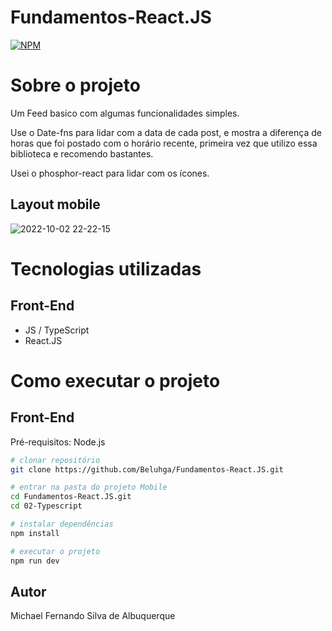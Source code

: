 # Fundamentos-React.JS


[![NPM](https://img.shields.io/npm/l/react)](hhttps://github.com/Beluhga/AppTest-paraEstudo/blob/main/LICENSE) 

# Sobre o projeto

Um Feed basico com algumas funcionalidades simples.

Use o Date-fns para lidar com a data de cada post, e mostra a diferença de horas que foi postado com o horário recente, primeira vez que utilizo essa biblioteca e recomendo bastantes.
 
Usei o phosphor-react para lidar com os ícones.

## Layout mobile

![2022-10-02 22-22-15](https://user-images.githubusercontent.com/82901722/193487493-a0c00984-c0bf-4345-b58b-a3e8462ec8ea.gif)



# Tecnologias utilizadas
## Front-End
- JS / TypeScript
- React.JS

# Como executar o projeto

## Front-End
Pré-requisitos: Node.js

```bash
# clonar repositório
git clone https://github.com/Beluhga/Fundamentos-React.JS.git

# entrar na pasta do projeto Mobile
cd Fundamentos-React.JS.git
cd 02-Typescript

# instalar dependências
npm install

# executar o projeto
npm run dev

```


## Autor

Michael Fernando Silva de Albuquerque

